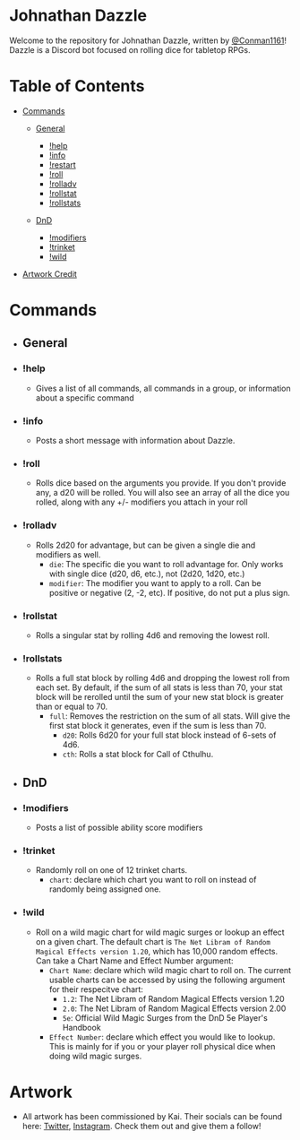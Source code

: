 # Johnathan Dazzle

Welcome to the repository for Johnathan Dazzle, written by [@Conman1161](https://twitter.com/conman1161)! Dazzle is a Discord bot focused on rolling dice for tabletop RPGs.

# Table of Contents

- [Commands](#Commands)

  - [General](#General)
    - [!help](#!help)
    - [!info](#!info)
    - [!restart](#!restart)
    - [!roll](#!roll)
    - [!rolladv](#!rolladv)
    - [!rollstat](#!rollstat)
    - [!rollstats](#!rollstats)
  
  - [DnD](#DnD)
    - [!modifiers](#!modifiers)
    - [!trinket](#!trinket)
    - [!wild](#!wild)

- [Artwork Credit](#Artwork)

# Commands

- ## General

- ### !help

  - Gives a list of all commands, all commands in a group, or information about a specific command
  
- ### !info

  - Posts a short message with information about Dazzle.
  
- ### !roll

  - Rolls dice based on the arguments you provide. If you don't provide any, a d20 will be rolled. You will also see an array of all the dice you rolled, along with any +/- modifiers you attach in your roll
  
- ### !rolladv

  - Rolls 2d20 for advantage, but can be given a single die and modifiers as well.
    - `die`: The specific die you want to roll advantage for. Only works with single dice (d20, d6, etc.), not (2d20, 1d20, etc.)
    - `modifier`: The modifier you want to apply to a roll. Can be positive or negative (2, -2, etc). If positive, do not put a plus sign.
  
- ### !rollstat

  - Rolls a singular stat by rolling 4d6 and removing the lowest roll.
  
- ### !rollstats

  - Rolls a full stat block by rolling 4d6 and dropping the lowest roll from each set. By default, if the sum of all stats is less than 70, your stat block will be rerolled until the sum of your new stat block is greater than or equal to 70.
    - `full`: Removes the restriction on the sum of all stats. Will give the first stat block it generates, even if the sum is less than 70.
      - `d20`: Rolls 6d20 for your full stat block instead of 6-sets of 4d6.
      - `cth`: Rolls a stat block for Call of Cthulhu.

- ## DnD

- ### !modifiers

  - Posts a list of possible ability score modifiers
  
- ### !trinket

  - Randomly roll on one of 12 trinket charts.
    - `chart`: declare which chart you want to roll on instead of randomly being assigned one.
  
- ### !wild

  - Roll on a wild magic chart for wild magic surges or lookup an effect on a given chart. The default chart is `The Net Libram of Random Magical Effects version 1.20`, which has 10,000 random effects. Can take a Chart Name and Effect Number argument:
    - `Chart Name`: declare which wild magic chart to roll on. The current usable charts can be accessed by using the following argument for their respecitve chart:
      - `1.2`: The Net Libram of Random Magical Effects version 1.20
      - `2.0`: The Net Libram of Random Magical Effects version 2.00
      - `5e`: Official Wild Magic Surges from the DnD 5e Player's Handbook
    - `Effect Number`: declare which effect you would like to lookup. This is mainly for if you or your player roll physical dice when doing wild magic surges.

# Artwork

- All artwork has been commissioned by Kai. Their socials can be found here: [Twitter](https://twitter.com/ckttle_), [Instagram](https://instagram.com/ckttle). Check them out and give them a follow!